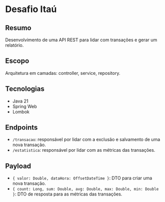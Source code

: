 # Desafio Itaú

## Resumo
Desenvolvimento de uma API REST para lidar com transações e gerar um relatório. 

## Escopo
Arquitetura em camadas: controller, service, repository.

## Tecnologias
* Java 21
* Spring Web
* Lombok

## Endpoints
* `/transacao`: responsável por lidar com a exclusão e salvamento de uma nova transação.
* `/estatistica`: responsável por lidar com as métricas das transações.

## Payload
* `{ valor: Double, dataHora: OffsetDateTime }`: DTO para criar uma nova transação.
* `{ count: Long, sum: Double, avg: Double, max: Double, min: Double }`: DTO de resposta para as métricas das transações.
